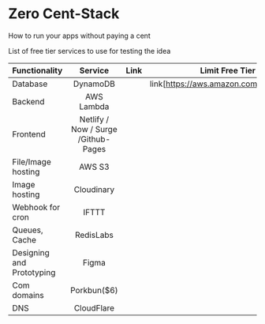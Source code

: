 # Zero Cent-Stack
How to run your apps without paying a cent 

List of free tier services to use for testing the idea 

| Functionality 	| Service 	| Link 	| Limit Free Tier 	|
|---------------------------	|:---------------------:	|-----:	|-----------------	|
| Database 	| DynamoDB 	|  	| link[https://aws.amazon.com/dynamodb/]  	|
| Backend 	| AWS Lambda 	|  	|  	|
| Frontend 	| Netlify / Now / Surge /Github-Pages 	|  	|  	|
| File/Image hosting 	| AWS S3 	|  	|  	|
| Image hosting 	| Cloudinary 	|  	|  	|
| Webhook for cron 	| IFTTT 	|  	|  	|
| Queues, Cache 	| RedisLabs 	|  	|  	|
| Designing and Prototyping 	| Figma 	|  	|  	|
| Com domains 	| Porkbun($6) 	|  	|  	|
| DNS 	| CloudFlare 	|  	|  	|
